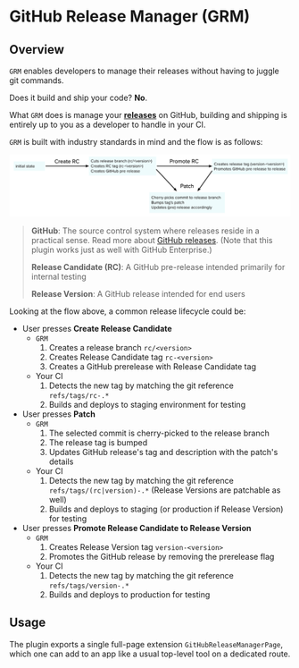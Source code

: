 # GitHub Release Manager (GRM)

## Overview

`GRM` enables developers to manage their releases without having to juggle git commands.

Does it build and ship your code? **No**.

What `GRM` does is manage your **[releases](https://docs.github.com/en/github/administering-a-repository/managing-releases-in-a-repository)** on GitHub, building and shipping is entirely up to you as a developer to handle in your CI.

`GRM` is built with industry standards in mind and the flow is as follows:

![](./src/cards/info/flow.png)

> **GitHub**: The source control system where releases reside in a practical sense. Read more about [GitHub releases](https://docs.github.com/en/github/administering-a-repository/managing-releases-in-a-repository). (Note that this plugin works just as well with GitHub Enterprise.)
>
> **Release Candidate (RC)**: A GitHub pre-release intended primarily for internal testing
>
> **Release Version**: A GitHub release intended for end users

Looking at the flow above, a common release lifecycle could be:

- User presses **Create Release Candidate**
  - `GRM`
    1. Creates a release branch `rc/<version>`
    1. Creates Release Candidate tag `rc-<version>`
    1. Creates a GitHub prerelease with Release Candidate tag
  - Your CI
    1. Detects the new tag by matching the git reference `refs/tags/rc-.*`
    1. Builds and deploys to staging environment for testing
- User presses **Patch**
  - `GRM`
    1. The selected commit is cherry-picked to the release branch
    1. The release tag is bumped
    1. Updates GitHub release's tag and description with the patch's details
  - Your CI
    1. Detects the new tag by matching the git reference `refs/tags/(rc|version)-.*` (Release Versions are patchable as well)
    1. Builds and deploys to staging (or production if Release Version) for testing
- User presses **Promote Release Candidate to Release Version**
  - `GRM`
    1. Creates Release Version tag `version-<version>`
    1. Promotes the GitHub release by removing the prerelease flag
  - Your CI
    1. Detects the new tag by matching the git reference `refs/tags/version-.*`
    1. Builds and deploys to production for testing

## Usage

The plugin exports a single full-page extension `GitHubReleaseManagerPage`, which one can add to an app like a usual top-level tool on a dedicated route.
